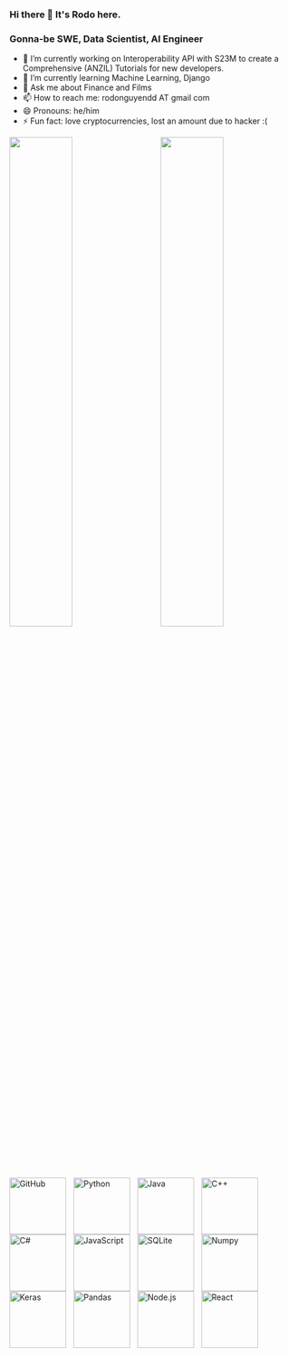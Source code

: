 ### Hi there 👋 It's Rodo here.
### Gonna-be SWE, Data Scientist, AI Engineer

- 🔭 I’m currently working on Interoperability API with S23M to create a Comprehensive (ANZIL) Tutorials for new developers.
- 🌱 I’m currently learning Machine Learning, Django
- 💬 Ask me about Finance and Films 
- 📫 How to reach me: rodonguyendd AT gmail com
- 😄 Pronouns: he/him  
- ⚡ Fun fact: love cryptocurrencies, lost an amount due to hacker :(  

<img align="left" width="47%" src="https://github-readme-stats.vercel.app/api?username=rodonguyen&count_private=true&show_icons=true&theme=algolia">
<img align="right" width="47%" src="https://github-readme-stats.vercel.app/api/top-langs/?username=rodonguyen&layout=compact)](https://github.com/rodonguyen/github-readme-stats">

<!-- Logos -->
<img align="left" alt="GitHub" width="100px" src="https://img.shields.io/badge/github-%23121011.svg?style=for-the-badge&logo=github&logoColor=white" style="padding-right:10px;" />
<img align="left" alt="Python" width="100px" src="https://img.shields.io/badge/python-3670A0?style=for-the-badge&logo=python&logoColor=ffdd54" style="padding-right:10px;" />
<img align="left" alt="Java" width="100px" src="https://img.shields.io/badge/java-%23ED8B00.svg?style=for-the-badge&logo=java&logoColor=white" style="padding-right:10px;" />
<img align="left" alt="C++" width="100px" src="https://img.shields.io/badge/c++-%2300599C.svg?style=for-the-badge&logo=c%2B%2B&logoColor=white" style="padding-right:10px;" />
<img align="left" alt="C#" width="100px" src="https://img.shields.io/badge/c%23-%23239120.svg?style=for-the-badge&logo=c-sharp&logoColor=white" style="padding-right:10px;" />
<img align="left" alt="JavaScript" width="100px" src="https://img.shields.io/badge/javascript-%23323330.svg?style=for-the-badge&logo=javascript&logoColor=%23F7DF1E" style="padding-right:10px;" />
<img align="left" alt="SQLite" width="100px" src="https://img.shields.io/badge/sqlite-%2307405e.svg?style=for-the-badge&logo=sqlite&logoColor=white" style="padding-right:10px;" />
<img align="left" alt="Numpy" width="100px" src="https://img.shields.io/badge/numpy-%23013243.svg?style=for-the-badge&logo=numpy&logoColor=white" style="padding-right:10px;" />
<img align="left" alt="Keras" width="100px" src="https://img.shields.io/badge/Keras-%23D00000.svg?style=for-the-badge&logo=Keras&logoColor=white" style="padding-right:10px;" />
<img align="left" alt="Pandas" width="100px" src="https://img.shields.io/badge/pandas-%23150458.svg?style=for-the-badge&logo=pandas&logoColor=white" style="padding-right:10px;" />
<img align="left" alt="Node.js" width="100px" src="https://img.shields.io/badge/node.js-6DA55F?style=for-the-badge&logo=node.js&logoColor=white" style="padding-right:10px;" />
<img align="left" alt="React" width="100px" src="https://img.shields.io/badge/react-%2320232a.svg?style=for-the-badge&logo=react&logoColor=%2361DAFB" style="padding-right:10px;" />



                         
                         
<!--
**rodonguyen/rodonguyen** is a ✨ _special_ ✨ repository because its `README.md` (this file) appears on your GitHub profile.

Here are some ideas to get you started:
- 👯 I’m looking to collaborate on ...
- 🤔 I’m looking for help with ...

![Rodo's GitHub stats](https://github-readme-stats.vercel.app/api?username=rodonguyen&count_private=true&show_icons=true&theme=algolia)  
[![Top Langs](https://github-readme-stats.vercel.app/api/top-langs/?username=rodonguyen&layout=compact)](https://github.com/rodonguyen/github-readme-stats&theme=algolia)

<img align="left" alt="Pandas" width="100px" src="" style="padding-right:10px;" />
<img align="left" alt="Pandas" width="100px" src="" style="padding-right:10px;" />
-->
